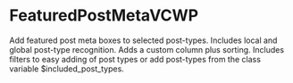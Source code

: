 # FeaturedPostMetaVCWP #

Add featured post meta boxes to selected post-types. Includes local and global post-type recognition. Adds a custom column plus sorting. Includes filters to easy adding of post types or add post-types from the class variable $included_post_types.